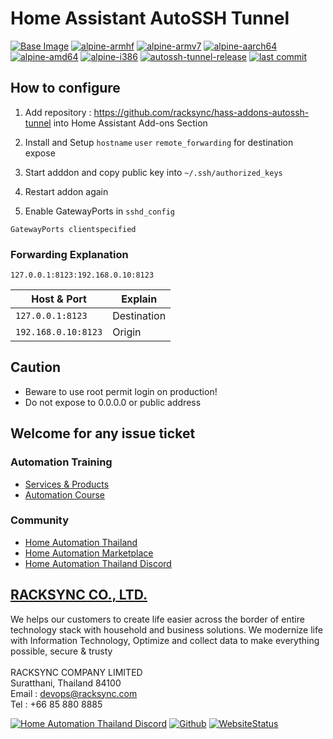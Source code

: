 # Home Assistant AutoSSH Tunnel 

[![Base Image](https://img.shields.io/badge/Base%20Image-3.18-blue)](https://github.com/home-assistant/docker-base)  [![alpine-armhf](https://img.shields.io/badge/armhf-yes-brightgreen)](https://alpinelinux.org/releases/) 
[![alpine-armv7](https://img.shields.io/badge/armv7-yes-brightgreen)](https://alpinelinux.org/releases/) 
[![alpine-aarch64](https://img.shields.io/badge/aarch64-yes-brightgreen)](https://alpinelinux.org/releases/) 
[![alpine-amd64](https://img.shields.io/badge/amd64-yes-brightgreen)](https://alpinelinux.org/releases/) 
[![alpine-i386](https://img.shields.io/badge/i386-yes-brightgreen)](https://alpinelinux.org/releases/)
[![autossh-tunnel-release](https://img.shields.io/github/v/release/racksync/hass-addons-autossh-tunnel)](https://github.com/racksync/hass-addons-autossh-tunnel/releases) [![last commit](https://img.shields.io/github/last-commit/racksync/hass-addons-autossh-tunnel)](https://github.com/racksync/hass-addons-autossh-tunnel/commit/)


## How to configure

1. Add repository : https://github.com/racksync/hass-addons-autossh-tunnel into Home Assistant Add-ons Section
2. Install and Setup ```hostname```  ```user``` ```remote_forwarding``` for destination expose
3. Start adddon and copy public key into ```~/.ssh/authorized_keys``` 
4. Restart addon again

5. Enable GatewayPorts in ```sshd_config```

  ```
  GatewayPorts clientspecified
  ```
### Forwarding Explanation

```
127.0.0.1:8123:192.168.0.10:8123
```


| Host & Port          | Explain |
|------------------|------|
| ``127.0.0.1:8123``              | Destination | 
| ``192.168.0.10:8123``              | Origin | 


## Caution

- Beware to use root permit login on production!
- Do not expose to 0.0.0.0 or public address

## Welcome for any issue ticket

### Automation Training

- [Services & Products](http://racksync.com)
- [Automation Course](https://facebook.com/racksync)

### Community

- [Home Automation Thailand](https://www.facebook.com/groups/hathailand)
- [Home Automation Marketplace](https://www.facebook.com/groups/hatmarketplace)
- [Home Automation Thailand Discord](https://discord.gg/Wc5CwnWkp4) 

## [RACKSYNC CO., LTD.](https://racksync.com)

We helps our customers to create life easier across the border of entire technology stack with household and business solutions. We modernize life with Information Technology, Optimize and collect data to make everything possible, secure & trusty
\
\
RACKSYNC COMPANY LIMITED \
Suratthani, Thailand 84100 \
Email : devops@racksync.com \
Tel : +66 85 880 8885 

[![Home Automation Thailand Discord](https://img.shields.io/discord/986181205504438345?style=for-the-badge)](https://discord.gg/Wc5CwnWkp4) [![Github](https://img.shields.io/github/followers/racksync?style=for-the-badge)](https://github.com/racksync) 
[![WebsiteStatus](https://img.shields.io/website?down_color=grey&down_message=Offline&style=for-the-badge&up_color=green&up_message=Online&url=https%3A%2F%2Fracksync.com)](https://racksync.com)